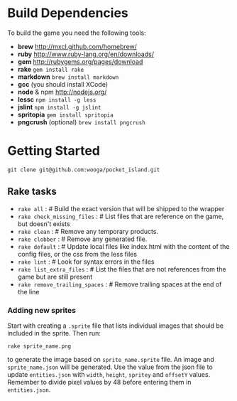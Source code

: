 # Build Dependencies

To build the game you need the following tools:

* __brew__ http://mxcl.github.com/homebrew/
* __ruby__ http://www.ruby-lang.org/en/downloads/
* __gem__ http://rubygems.org/pages/download
* __rake__ `gem install rake`
* __markdown__ `brew install markdown`
* __gcc__ (you should install XCode)
* __node__ & npm http://nodejs.org/
* __lessc__ `npm install -g less`
* __jslint__ `npm install -g jslint`
* __spritopia__ `gem install spritopia`
* __pngcrush__ (optional) `brew install pngcrush`


# Getting Started

`git clone git@github.com:wooga/pocket_island.git`

## Rake tasks

- `rake all` :	# Build the exact version that will be shipped to the wrapper
- `rake check_missing_files` : 	# List files that are reference on the game, but doesn't exists
- `rake clean` : 	# Remove any temporary products.
- `rake clobber` : 	# Remove any generated file.
- `rake default` : 	# Update local files like index.html with the content of the config files, or the css from the less files
- `rake lint` : 	# Look for syntax errors in the files
- `rake list_extra_files` : 	# List the files that are not references from the game but are still present
- `rake remove_trailing_spaces` : 	# Remove trailing spaces at the end of the line


### Adding new sprites

Start with creating a ``.sprite`` file that lists individual images
that should be included in the sprite. Then run:

    rake sprite_name.png

to generate the image based on ``sprite_name.sprite`` file.
An image and ``sprite_name.json`` will be generated.
Use the value from the json file to update ``entities.json`` with
``width``, ``height``, ``spritey`` and ``offsetY`` values.
Remember to divide pixel values by 48 before entering them in ``entities.json``.